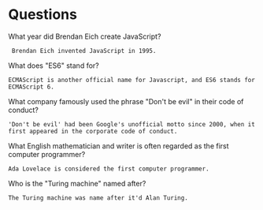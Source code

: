 # Questions

What year did Brendan Eich create JavaScript?

```
 Brendan Eich invented JavaScript in 1995.
```

What does "ES6" stand for?

```
ECMAScript is another official name for Javascript, and ES6 stands for ECMAScript 6.
```

What company famously used the phrase "Don't be evil" in their code of conduct?

```
'Don't be evil' had been Google's unofficial motto since 2000, when it first appeared in the corporate code of conduct.
```

What English mathematician and writer is often regarded as the first computer programmer?

```
Ada Lovelace is considered the first computer programmer. 
```

Who is the "Turing machine" named after?

```
The Turing machine was name after it'd Alan Turing.
```
